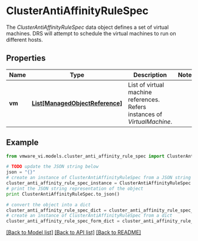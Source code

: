 # ClusterAntiAffinityRuleSpec

The *ClusterAntiAffinityRuleSpec* data object defines a set of virtual machines.  DRS will attempt to schedule the virtual machines to run on different hosts. 

## Properties
Name | Type | Description | Notes
------------ | ------------- | ------------- | -------------
**vm** | [**List[ManagedObjectReference]**](ManagedObjectReference.md) | List of virtual machine references.  Refers instances of *VirtualMachine*.  | 

## Example

```python
from vmware_vi.models.cluster_anti_affinity_rule_spec import ClusterAntiAffinityRuleSpec

# TODO update the JSON string below
json = "{}"
# create an instance of ClusterAntiAffinityRuleSpec from a JSON string
cluster_anti_affinity_rule_spec_instance = ClusterAntiAffinityRuleSpec.from_json(json)
# print the JSON string representation of the object
print ClusterAntiAffinityRuleSpec.to_json()

# convert the object into a dict
cluster_anti_affinity_rule_spec_dict = cluster_anti_affinity_rule_spec_instance.to_dict()
# create an instance of ClusterAntiAffinityRuleSpec from a dict
cluster_anti_affinity_rule_spec_form_dict = cluster_anti_affinity_rule_spec.from_dict(cluster_anti_affinity_rule_spec_dict)
```
[[Back to Model list]](../README.md#documentation-for-models) [[Back to API list]](../README.md#documentation-for-api-endpoints) [[Back to README]](../README.md)


